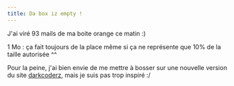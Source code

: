 ```yaml
---
title: Da box iz empty !
---
```


J'ai viré 93 mails de ma boite orange ce matin :)

1 Mo : ça fait toujours de la place même si ça ne représente que 10% de la
taille autorisée ^^

Pour la peine, j'ai bien envie de me mettre à bosser sur une nouvelle version
du site [darkcoderz](http://darkcoderz.free.fr), mais je suis pas trop inspiré
:/


